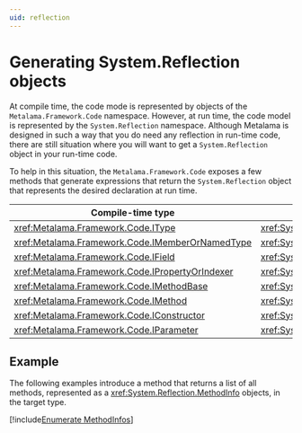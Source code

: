 ```yaml
---
uid: reflection
---
```


# Generating System.Reflection objects

At compile time, the code mode is represented by objects of the `Metalama.Framework.Code` namespace. However, at run time, the code model is represented by the `System.Reflection` namespace. Although Metalama is designed in such a way that you do need any reflection in run-time code, there are still situation where you will want to get a `System.Reflection` object in your run-time code.

To help in this situation, the  `Metalama.Framework.Code` exposes a few methods that generate expressions that return the `System.Reflection` object that represents the desired declaration at run time.


| Compile-time type | Run-time type | Conversion method
|------------------|-|-
| <xref:Metalama.Framework.Code.IType> | <xref:System.Type> | <xref:Metalama.Framework.Code.IType.ToType>
| <xref:Metalama.Framework.Code.IMemberOrNamedType> | <xref:System.Reflection.MemberInfo> | <xref:Metalama.Framework.Code.IMemberOrNamedType.ToMemberInfo>
| <xref:Metalama.Framework.Code.IField> | <xref:System.Reflection.FieldInfo> | <xref:Metalama.Framework.Code.IField.ToFieldInfo>
| <xref:Metalama.Framework.Code.IPropertyOrIndexer> | <xref:System.Reflection.PropertyInfo> | <xref:Metalama.Framework.Code.IPropertyOrIndexer.ToPropertyInfo>
| <xref:Metalama.Framework.Code.IMethodBase> | <xref:System.Reflection.MethodBase> | <xref:Metalama.Framework.Code.IMethodBase.ToMethodBase>
| <xref:Metalama.Framework.Code.IMethod> | <xref:System.Reflection.MethodInfo> | <xref:Metalama.Framework.Code.IMethod.ToMethodInfo>
| <xref:Metalama.Framework.Code.IConstructor> | <xref:System.Reflection.ConstructorInfo> | <xref:Metalama.Framework.Code.IConstructor.ToConstructorInfo>
| <xref:Metalama.Framework.Code.IParameter> | <xref:System.Reflection.ParameterInfo> | <xref:Metalama.Framework.Code.IParameter.ToParameterInfo>


## Example

The following examples introduce a method that returns a list of all methods, represented as a <xref:System.Reflection.MethodInfo> objects, in the target type.

[!include[Enumerate MethodInfos](../../../code/Metalama.Documentation.SampleCode.AspectFramework/EnumerateMethodInfos.cs)]


